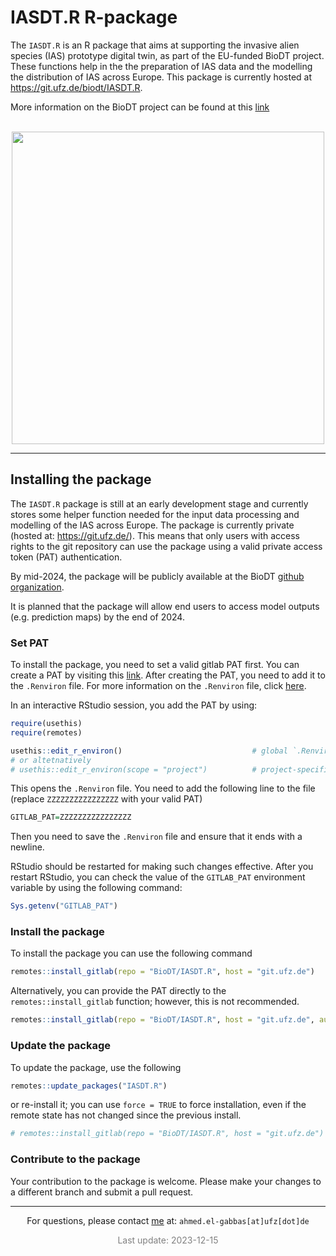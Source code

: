 
# IASDT.R R-package

The `IASDT.R` is an R package that aims at supporting the invasive alien
species (IAS) prototype digital twin, as part of the EU-funded BioDT
project. These functions help in the the preparation of IAS data and the
modelling the distribution of IAS across Europe. This package is
currently hosted at <https://git.ufz.de/biodt/IASDT.R>.

More information on the BioDT project can be found at this
[link](https://biodt.eu/) <br/><br/>

<center>
<img
src="https://git.ufz.de/uploads/-/system/group/avatar/4444/biodt.png"
width="500" />
</center>
<hr>

## Installing the package

The `IASDT.R` package is still at an early development stage and
currently stores some helper function needed for the input data
processing and modelling of the IAS across Europe. The package is
currently private (hosted at: <https://git.ufz.de/>). This means that
only users with access rights to the git repository can use the package
using a valid private access token (PAT) authentication.

By mid-2024, the package will be publicly available at the BioDT [github
organization](https://github.com/BioDT).

It is planned that the package will allow end users to access model
outputs (e.g. prediction maps) by the end of 2024.

### Set PAT

To install the package, you need to set a valid gitlab PAT first. You
can create a PAT by visiting this
[link](https://git.ufz.de/biodt/IASDT.R/-/settings/access_tokens). After
creating the PAT, you need to add it to the `.Renviron` file. For more
information on the `.Renviron` file, click
[here](https://support.posit.co/hc/en-us/articles/360047157094-Managing-R-with-Rprofile-Renviron-Rprofile-site-Renviron-site-rsession-conf-and-repos-conf).

In an interactive RStudio session, you add the PAT by using:

``` r
require(usethis)
require(remotes)
```

``` r
usethis::edit_r_environ()                             # global `.Renviron` file
# or altetnatively
# usethis::edit_r_environ(scope = "project")          # project-specific settings
```

This opens the `.Renviron` file. You need to add the following line to
the file (replace `ZZZZZZZZZZZZZZZZ` with your valid PAT)

``` r
GITLAB_PAT=ZZZZZZZZZZZZZZZZ
```

Then you need to save the `.Renviron` file and ensure that it ends with
a newline.

RStudio should be restarted for making such changes effective. After you
restart RStudio, you can check the value of the `GITLAB_PAT` environment
variable by using the following command:

``` r
Sys.getenv("GITLAB_PAT")
```

### Install the package

To install the package you can use the following command

``` r
remotes::install_gitlab(repo = "BioDT/IASDT.R", host = "git.ufz.de")
```

Alternatively, you can provide the PAT directly to the
`remotes::install_gitlab` function; however, this is not recommended.

``` r
remotes::install_gitlab(repo = "BioDT/IASDT.R", host = "git.ufz.de", auth_token = "ZZZZZZZZZZZZZZZZ")
```

### Update the package

To update the package, use the following

``` r
remotes::update_packages("IASDT.R")
```

or re-install it; you can use `force = TRUE` to force installation, even
if the remote state has not changed since the previous install.

``` r
# remotes::install_gitlab(repo = "BioDT/IASDT.R", host = "git.ufz.de")
```

### Contribute to the package

Your contribution to the package is welcome. Please make your changes to
a different branch and submit a pull request.

<hr>
<center>

For questions, please contact [me](https://elgabbas.netlify.app/) at:
`ahmed.el-gabbas[at]ufz[dot]de`

<span style="     color: grey !important;">Last update:
2023-12-15</span>

</center>
